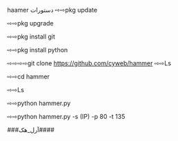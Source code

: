haamer
دستورات
⇨⇨pkg update

⇨⇨pkg upgrade

⇨⇨pkg install git

⇨⇨pkg install python

⇨⇨⇨⇨git clone https://github.com/cyweb/hammer
⇨⇨Ls

⇨⇨cd hammer

⇨⇨Ls

⇨⇨python hammer.py

⇨⇨python hammer.py -s (IP) -p 80 -t 135



###آرل_هک####
